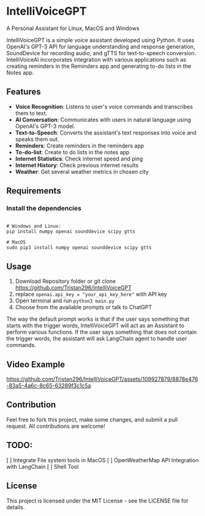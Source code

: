 # IntelliVoiceGPT

A Personal Assistant for Linux, MacOS and Windows

IntelliVoiceGPT is a simple voice assistant developed using Python. It uses OpenAI's GPT-3 API for language understanding and response generation, SoundDevice for recording audio, and gTTS for text-to-speech conversion. IntelliVoiceAI incorporates integration with various applications such as creating reminders in the Reminders app and generating to-do lists in the Notes app. 


## Features
* **Voice Recognition**: Listens to user's voice commands and transcribes them to text.
* **AI Conversation**: Communicates with users in natural language using OpenAI's GPT-3 model.
* **Text-to-Speech**: Converts the assistant's text responses into voice and speaks them out.
* **Reminders**: Create reminders in the reminders app
* **To-do-list**: Create to do lists in the notes app
* **Internet Statistics**: Check internet speed and ping
* **Internet History**: Check previous internet results
* **Weather**: Get several weather metrics in chosen city

## Requirements
### Install the dependencies 
```

# Windows and Linux:
pip install numpy openai sounddevice scipy gtts

# MacOS
sudo pip3 install numpy openai sounddevice scipy gtts

```

## Usage
1. Download Repository folder or git clone https://github.com/Tristan296/IntelliVoiceGPT
2. replace `openai.api_key = "your_api_key_here"` with API key
3. Open terminal and run `python3 main.py`
4. Choose from the available prompts or talk to ChatGPT

The way the default prompt works is that if the user says something that starts with the trigger words, IntelliVoiceGPT will act as an Assistant to perform various functions. If the user says something that does not contain the trigger words, the assistant will ask LangChain agent to handle user commands. 

## Video Example
https://github.com/Tristan296/IntelliVoiceGPT/assets/109927879/8878e476-83a5-4a6c-8c65-63289f3c1c5a

## Contribution
Feel free to fork this project, make some changes, and submit a pull request. All contributions are welcome!

## TODO:
[ ] Integrate File system tools in MacOS
[ ] OpenWeatherMap API Integration with LangChain
[ ] Shell Tool

## License
This project is licensed under the MIT License - see the LICENSE file for details.
